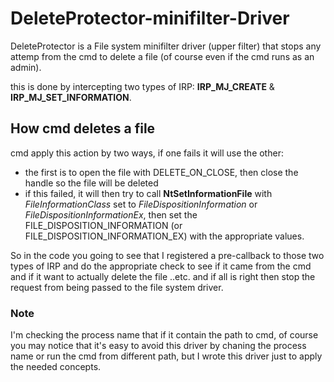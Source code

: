 # DeleteProtector-minifilter-Driver
DeleteProtector is a File system minifilter driver (upper filter) that stops any attemp from the cmd to delete a file (of course even if the cmd runs as an admin). 

this is done by intercepting two types of IRP: **IRP_MJ_CREATE** & **IRP_MJ_SET_INFORMATION**.

## How cmd deletes a file 
cmd apply this action by two ways, if one fails it will use the other:
- the first is to open the file with DELETE_ON_CLOSE, then close the handle so the file will be deleted
- if this failed, it will then try to call **NtSetInformationFile** with *FileInformationClass* set to *FileDispositionInformation* or *FileDispositionInformationEx*, then set the FILE_DISPOSITION_INFORMATION (or FILE_DISPOSITION_INFORMATION_EX) with the appropriate values.


So in the code you going to see that I registered a pre-callback to those two types of IRP and do the appropriate check to see if it came from the cmd and if it want to actually delete the file ..etc. and if all is right then stop the request from being passed to the file system driver.

### Note
I'm checking the process name that if it contain the path to cmd, of course you may notice that it's easy to avoid this driver by chaning the process name or run the cmd from different path, but I wrote this driver just to apply the needed concepts.
